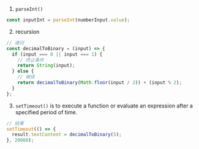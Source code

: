 1. `parseInt()`

```javascript
const inputInt = parseInt(numberInput.value);
```

2. recursion

```javascript
// 递归
const decimalToBinary = (input) => {
  if (input === 0 || input === 1) {
    // 终止条件
    return String(input);
  } else {
    // 继续
    return decimalToBinary(Math.floor(input / 2)) + (input % 2);
  }
};
```

3. `setTimeout()` is to execute a function or evaluate an expression after a specified period of time.

```javascript
// 结果
setTimeout(() => {
  result.textContent = decimalToBinary(5);
}, 20000);
```
